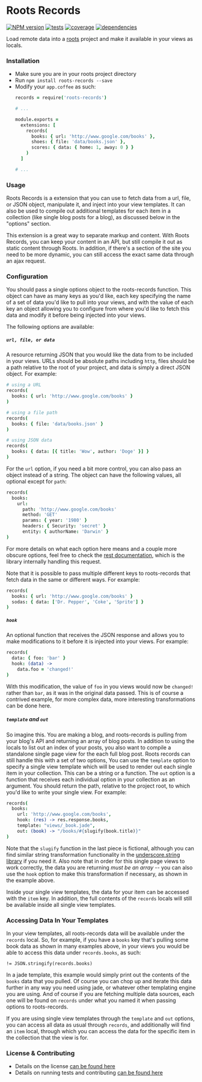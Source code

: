 # Roots Records

[![NPM version](https://badge.fury.io/js/roots-records.svg)](http://badge.fury.io/js/roots-records) [![tests](http://img.shields.io/travis/carrot/roots-records/master.svg?style=flat)](https://travis-ci.org/carrot/roots-records)
[![coverage](http://img.shields.io/coveralls/carrot/roots-records.svg?style=flat)](https://coveralls.io/r/carrot/roots-records) [![dependencies](http://img.shields.io/gemnasium/carrot/roots-records.svg?style=flat)](https://gemnasium.com/carrot/roots-records)

Load remote data into a [roots](http://www.github.com/jenius/roots) project and make it available in your views as locals.

### Installation

- Make sure you are in your roots project directory
- Run `npm install roots-records --save`
- Modify your `app.coffee` as such:
  ```coffee
  records = require('roots-records')

  # ...

  module.exports =
    extensions: [
      records(
        books: { url: 'http://www.google.com/books' },
        shoes: { file: 'data/books.json' },
        scores: { data: { home: 1, away: 0 } }
      )
    ]

  # ...
  ```

### Usage

Roots Records is a extension that you can use to fetch data from a url, file, or JSON object, manipulate it, and inject into your view templates. It can also be used to compile out additional templates for each item in a collection (like single blog posts for a blog), as discussed below in the "options" section.

This extension is a great way to separate markup and content. With Roots Records, you can keep your content in an API, but still compile it out as static content through Roots. In addition, if there's a section of the site you need to be more dynamic, you can still access the exact same data through an ajax request.

### Configuration

You should pass a single options object to the roots-records function. This object can have as many keys as you'd like, each key specifying the name of a set of data you'd like to pull into your views, and with the value of each key an object allowing you to configure from where you'd like to fetch this data and modify it before being injected into your views.

The following options are available:

##### `url, file, or data`

A resource returning JSON that you would like the data from to be included in your views. URLs should be absolute paths including `http`, files should be a path relative to the root of your project, and data is simply a direct JSON object. For example:

```coffee
# using a URL
records(
  books: { url: 'http://www.google.com/books' }
)

# using a file path
records(
  books: { file: 'data/books.json' }
)

# using JSON data
records(
  books: { data: [{ title: 'Wow', author: 'Doge' }] }
)
```

For the `url` option, if you need a bit more control, you can also pass an object instead of a string. The object can have the following values, all optional except for `path`:

```coffee
records(
  books:
    url:
      path: 'http://www.google.com/books'
      method: 'GET'
      params: { year: '1980' }
      headers: { Security: 'secret' }
      entity: { authorName: 'Darwin' }
)
```

For more details on what each option here means and a couple more obscure options, feel free to check the [rest documentation](https://github.com/cujojs/rest/blob/master/docs/interfaces.md#common-request-properties), which is the library internally handling this request.

Note that it is possible to pass multiple different keys to roots-records that fetch data in the same or different ways. For example:

```coffee
records(
  books: { url: 'http://www.google.com/books' }
  sodas: { data: ['Dr. Pepper', 'Coke', 'Sprite'] }
)
```

##### `hook`

An optional function that receives the JSON response and allows you to make modifications to it before it is injected into your views. For example:

```coffee
records(
  data: { foo: 'bar' }
  hook: (data) ->
    data.foo = 'changed!'
)
```

With this modification, the value of `foo` in you views would now be `changed!` rather than `bar`, as it was in the original data passed. This is of course a contrived example, for more complex data, more interesting transformations can be done here.

##### `template` and `out`

So imagine this. You are making a blog, and roots-records is pulling from your blog's API and returning an array of blog posts. In addition to using the locals to list out an index of your posts, you also want to compile a standalone single page view for the each full blog post. Roots records can still handle this with a set of two options, You can use the `template` option to specify a single view template which will be used to render out each single item in your collection. This can be a string or a function. The `out` option is a function that receives each individual option in your collection as an argument. You should return the path, relative to the project root, to which you'd like to write your single view. For example:

```coffee
records(
  books:
    url: 'http://www.google.com/books',
    hook: (res) -> res.response.books,
    template: "views/_book.jade",
    out: (book) -> "/books/#{slugify(book.title)}"
)
```

Note that the `slugify` function in the last piece is fictional, although you can find similar string transformation functionality in the [underscore.string library](https://github.com/epeli/underscore.string) if you need it. Also note that in order for this single page views to work correctly, the data you are returning *must be an array* -- you can also use the `hook` option to make this transformation if necessary, as shown in the example above.

Inside your single view templates, the data for your item can be accessed with the `item` key. In addition, the full contents of the `records` locals will still be available inside all single view templates.

### Accessing Data In Your Templates

In your view templates, all roots-records data will be available under the `records` local. So, for example, if you have a `books` key that's pulling some book data as shown in many examples above, in your views you would be able to access this data under `records.books`, as such:

```jade
!= JSON.stringify(records.books)
```

In a jade template, this example would simply print out the contents of the `books` data that you pulled. Of course you can chop up and iterate this data further in any way you need using jade, or whatever other templating engine you are using. And of course if you are fetching multiple data sources, each one will be found on `records` under what you named it when passing options to roots-records.

If you are using single view templates through the `template` and `out` options, you can access all data as usual through `records`, and additionally will find an `item` local, through which you can access the data for the specific item in the collection that the view is for.

### License & Contributing

- Details on the license [can be found here](LICENSE.md)
- Details on running tests and contributing [can be found here](contributing.md)
